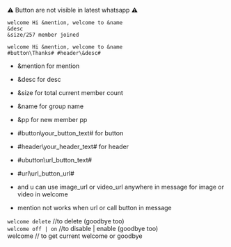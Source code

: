 :warning: Button are not visible in latest whatsapp :warning:
```
welcome Hi &mention, welcome to &name
&desc
&size/257 member joined
```
```
welcome Hi &mention, welcome to &name
#button\Thanks# #header\&desc#
```
* &mention for mention
* &desc for desc
* &size for total current member count
* &name for group name
* &pp for new member pp
* #button\your_button_text# for button 
* #header\your_header_text# for header
* #ubutton\url_button_text#
* #url\url_button_url#
* and u can use image_url or video_url anywhere in message for image or video in welcome

* mention not works when url or call button in message

```welcome delete``` //to delete (goodbye too)<br>
```welcome off | on``` //to disable | enable (goodbye too)<br>
welcome // to get current welcome or goodbye